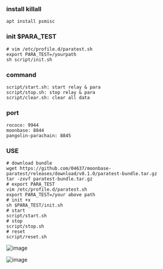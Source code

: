 ### install killall
`apt install psmisc`

### init $PARA_TEST
```shell
# vim /etc/profile.d/paratest.sh
export PARA_TEST=/yourpath
sh script/init.sh
```

### command
```shell
script/start.sh: start relay & para
script/stop.sh: stop relay & para
script/clear.sh: clear all data
```
### port
```shell
rococo: 9944
moonbase: 8844
pangolin-parachain: 8845
```
### USE
```shell
# download bundle 
wget https://github.com/04637/moonbase-paratest/releases/download/v0.1.0/paratest-bundle.tar.gz
tar -zxvf paratest-bundle.tar.gz
# export PARA_TEST
vim /etc/profile.d/paratest.sh
export PARA_TEST=/your above path
# init +x 
sh $PARA_TEST/init.sh
# start
script/start.sh
# stop
script/stop.sh
# reset
script/reset.sh
```
![image](https://user-images.githubusercontent.com/27564714/187585923-94942ff4-fc4b-417a-84f9-367b38ce8aba.png)

![image](https://user-images.githubusercontent.com/27564714/187585839-775a9d75-0ce9-49d3-a32c-98925b11feb1.png)
